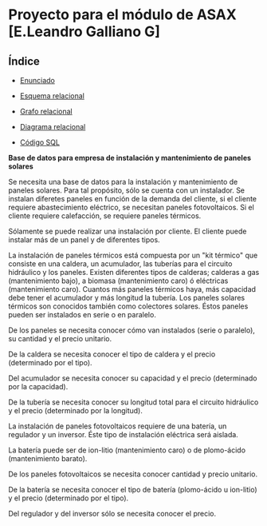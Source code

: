 # Proyecto para el módulo de ASAX [E.Leandro Galliano G]

## Índice

* [Enunciado](#bout)

* [Esquema relacional]()

* [Grafo relacional]()

* [Diagrama relacional]()

* [Código SQL]()

<a name="bout"></a>
**Base de datos para empresa de instalación y mantenimiento de paneles solares**

Se necesita una base de datos para la instalación y mantenimiento de paneles solares.
Para tal propósito, sólo se cuenta con un instalador.
Se instalan diferetes paneles en función de la demanda del cliente, si el cliente requiere abastecimiento eléctrico, se necesitan paneles fotovoltaicos. Si el cliente requiere calefacción, se requiere paneles térmicos.

Sólamente se puede realizar una instalación por cliente.
El cliente puede instalar más de un panel y de diferentes tipos.

La instalación de paneles térmicos está compuesta por un "kit térmico" que consiste en una caldera, un acumulador, las tuberías para el circuito hidráulico y los paneles.
Existen diferentes tipos de calderas; calderas a gas (mantenimiento bajo), a biomasa (mantenimiento caro) ó eléctricas (mantenimiento caro).
Cuantos más paneles térmicos haya, más capacidad debe tener el acumulador y más longitud la tubería.
Los paneles solares térmicos son conocidos también como colectores solares. Éstos paneles pueden ser instalados en serie o en paralelo.

De los paneles se necesita conocer cómo van instalados (serie o paralelo), su cantidad y el precio unitario.

De la caldera se necesita conocer el tipo de caldera y el precio (determinado por el tipo).

Del acumulador se necesita conocer su capacidad y el precio (determinado por la capacidad).

De la tubería se necesita conocer su longitud total para el circuito hidráulico y el precio (determinado por la longitud).



La instalación de paneles fotovoltaicos requiere de una batería, un regulador y un inversor. Éste tipo de instalación eléctrica será aislada.

La batería puede ser de ion-litio (mantenimiento caro) o de plomo-ácido (mantenimiento barato).

De los paneles fotovoltaicos se necesita conocer cantidad y precio unitario.

De la batería se necesita conocer el tipo de batería (plomo-ácido u ion-litio) y el precio (determinado por el tipo).

Del regulador y del inversor sólo se necesita conocer el precio.

<a name="schema">
</a>

<a name="graph">
</a>

<a name="">
</a>
